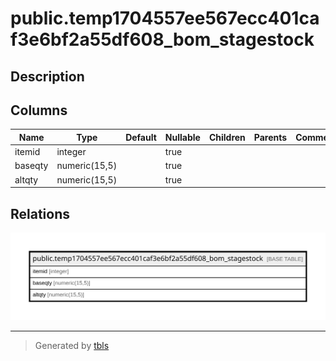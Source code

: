 # public.temp1704557ee567ecc401caf3e6bf2a55df608_bom_stagestock

## Description

## Columns

| Name | Type | Default | Nullable | Children | Parents | Comment |
| ---- | ---- | ------- | -------- | -------- | ------- | ------- |
| itemid | integer |  | true |  |  |  |
| baseqty | numeric(15,5) |  | true |  |  |  |
| altqty | numeric(15,5) |  | true |  |  |  |

## Relations

![er](public.temp1704557ee567ecc401caf3e6bf2a55df608_bom_stagestock.svg)

---

> Generated by [tbls](https://github.com/k1LoW/tbls)

